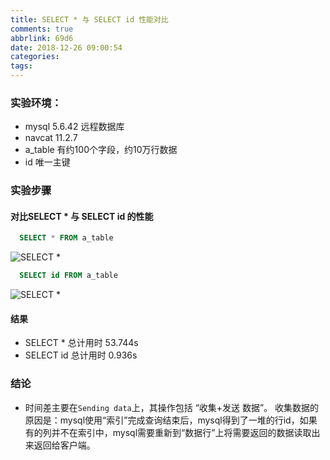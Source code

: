 ```yaml
---
title: SELECT * 与 SELECT id 性能对比
comments: true
abbrlink: 69d6
date: 2018-12-26 09:00:54
categories:
tags:
---
```



### 实验环境：

- mysql 5.6.42 远程数据库
- navcat 11.2.7
- a_table 有约100个字段，约10万行数据
- id 唯一主键

### 实验步骤

#### 对比SELECT * 与 SELECT id 的性能

```sql
  SELECT * FROM a_table
```

![SELECT * ](https://wx4.sinaimg.cn/mw690/733866e8ly1fysdevd2cnj20by055t8s.jpg)


```sql
  SELECT id FROM a_table
```

![SELECT * ](https://wx2.sinaimg.cn/mw690/733866e8ly1fysdm2mfwfj20co05w0sx.jpg)

#### 结果
  - SELECT * 总计用时 53.744s
  - SELECT id 总计用时 0.936s


### 结论

- 时间差主要在```Sending data```上，其操作包括 “收集+发送 数据”。
收集数据的原因是：mysql使用“索引”完成查询结束后，mysql得到了一堆的行id，如果有的列并不在索引中，mysql需要重新到“数据行”上将需要返回的数据读取出来返回给客户端。
